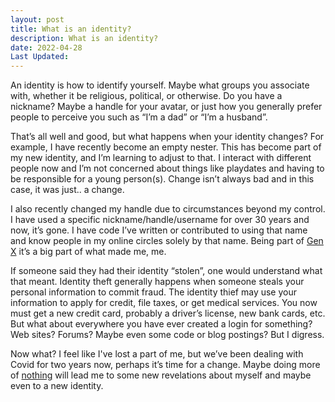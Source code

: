```yaml
---
layout: post
title: What is an identity?
description: What is an identity?
date: 2022-04-28
Last Updated: 
---
```

An identity is how to identify yourself.  Maybe what groups you associate with, whether it be religious, political, or otherwise.  Do you have a nickname?  Maybe a handle for your avatar, or just how you generally prefer people to perceive you such as “I’m a dad” or “I’m a husband”. 

That’s all well and good, but what happens when your identity changes?  For example, I have recently become an empty nester.  This has become part of my new identity, and I’m learning to adjust to that.  I interact with different people now and I’m not concerned about things like playdates and having to be responsible for a young person(s). Change isn’t always bad and in this case, it was just.. a change.

I also recently changed my handle due to circumstances beyond my control. I have used a specific nickname/handle/username for over 30 years and now, it’s gone.  I have code I’ve written or contributed to using that name and know people in my online circles solely by that name.  Being part of [Gen X](https://en.wikipedia.org/wiki/Generation_X) it’s a big part of what made me, me.   

If someone said they had their identity “stolen”, one would understand what that meant.  Identity theft generally happens when someone steals your personal information to commit fraud. The identity thief may use your information to apply for credit, file taxes, or get medical services.  You now must get a new credit card, probably a driver’s license, new bank cards, etc.  But what about everywhere you have ever created a login for something?  Web sites? Forums? Maybe even some code or blog postings?  But I digress.

Now what?  I feel like I've lost a part of me, but we’ve been dealing with Covid for two years now, perhaps it’s time for a change.  Maybe doing more of [nothing](nothing.md) will lead me to some new revelations about myself and maybe even to a new identity.  

